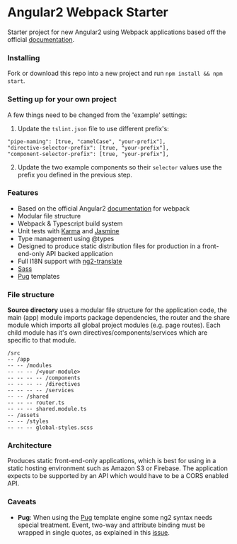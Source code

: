 Angular2 Webpack Starter
===

Starter project for new Angular2 using Webpack applications based off the official [documentation](https://angular.io/docs/ts/latest/guide/webpack.html).

### Installing

Fork or download this repo into a new project and run `npm install && npm start`.

### Setting up for your own project

A few things need to be changed from the 'example' settings:

1. Update the `tslint.json` file to use different prefix's:
```
"pipe-naming": [true, "camelCase", "your-prefix"],
"directive-selector-prefix": [true, "your-prefix"],
"component-selector-prefix": [true, "your-prefix"],
```

2. Update the two example components so their `selector` values use the prefix you defined in the previous step.

### Features

- Based on the official Angular2 [documentation](https://angular.io/docs/ts/latest/guide/webpack.html) for webpack
- Modular file structure
- Webpack & Typescript build system
- Unit tests with [Karma](http://karma-runner.github.io/) and [Jasmine](jasmine.github.io)
- Type management using @types
- Designed to produce static distribution files for production in a front-end-only API backed application
- Full I18N support with [ng2-translate](https://github.com/ocombe/ng2-translate)
- [Sass](sass-lang.com)
- [Pug](pugjs.org) templates

### File structure

**Source directory** uses a modular file structure for the application code, the main (app) module imports package dependencies, the router and the share module which imports all global project modules (e.g. page routes). Each child module has it's own directives/components/services which are specific to that module.

```
/src
-- /app
-- -- /modules
-- -- -- /<your-module>
-- -- -- -- /components
-- -- -- -- /directives
-- -- -- -- /services
-- -- /shared
-- -- -- router.ts
-- -- -- shared.module.ts
-- /assets
-- -- /styles
-- -- -- global-styles.scss
```

### Architecture

Produces static front-end-only applications, which is best for using in a static hosting environment such as Amazon S3 or Firebase. The application expects to be supported by an API which would have to be a CORS enabled API.

### Caveats

- **Pug**: When using the [Pug](https://pugjs.org) template engine some ng2 syntax needs special treatment. Event, two-way and attribute binding must be wrapped in single quotes, as explained in this [issue](https://github.com/pugjs/pug/issues/2050).

